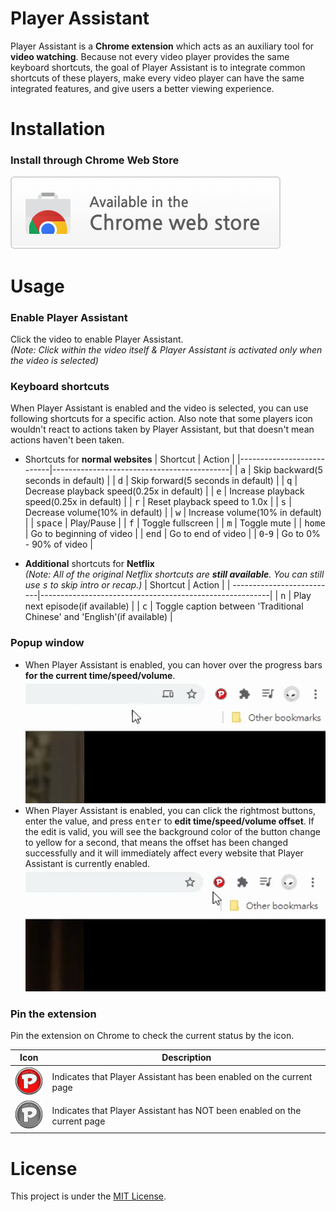 # Player Assistant
Player Assistant is a **Chrome extension** which acts as an auxiliary tool for **video watching**. Because not every video player provides the same keyboard shortcuts, the goal of Player Assistant is to integrate common shortcuts of these players, make every video player can have the same integrated features, and give users a better viewing experience.

# Installation
### Install through Chrome Web Store
[![install-on-chrome-web-store](./media/install-on-chrome-web-store.png)](https://chrome.google.com/webstore/detail/player-assistant/igdagoipdgdcidbkflnildofndcbnfff?hl=zh-TW&authuser=1)

# Usage
### Enable Player Assistant
Click the video to enable Player Assistant.\
*(Note: Click within the video itself & Player Assistant is activated only when the video is selected)*

    
### Keyboard shortcuts
When Player Assistant is enabled and the video is selected, you can use following shortcuts for a specific action. Also note that some players icon wouldn't react to actions taken by Player Assistant, but that doesn't mean actions haven't been taken.
+ Shortcuts for **normal websites**
    | Shortcut                  | Action                                     |
    |---------------------------|--------------------------------------------|
    | <kbd>a</kbd>              | Skip backward(5 seconds in default)        |
    | <kbd>d</kbd>              | Skip forward(5 seconds in default)         |
    | <kbd>q</kbd>              | Decrease playback speed(0.25x in default)  |
    | <kbd>e</kbd>              | Increase playback speed(0.25x in default)  |
    | <kbd>r</kbd>              | Reset playback speed to 1.0x               |
    | <kbd>s</kbd>              | Decrease volume(10% in default)            |
    | <kbd>w</kbd>              | Increase volume(10% in default)            |
    | <kbd>space</kbd>          | Play/Pause                                 |
    | <kbd>f</kbd>              | Toggle fullscreen                          |
    | <kbd>m</kbd>              | Toggle mute                                |
    | <kbd>home</kbd>           | Go to beginning  of video                  |
    | <kbd>end</kbd>            | Go to end of video                         |
    | <kbd>0</kbd>-<kbd>9</kbd> | Go to 0% - 90% of video                    |

+ **Additional** shortcuts for **Netflix**\
*(Note: All of the original Netflix shortcuts are **still available**. You can still use <kbd>s</kbd> to skip intro or recap.)*
    | Shortcut                  | Action                                                  |
    | --------------------------|---------------------------------------------------------|
    | <kbd>n</kbd>              | Play next episode(if available)                         |
    | <kbd>c</kbd>              | Toggle caption between 'Traditional Chinese' and 'English'(if available) |
    
    

### Popup window
+ When Player Assistant is enabled, you can hover over the progress bars **for the current time/speed/volume**.
    <kbd>![bars](./media/github_bars.gif?raw=true)</kbd>
+ When Player Assistant is enabled, you can click the rightmost buttons, enter the value, and press <kbd>enter</kbd> to **edit time/speed/volume offset**. If the edit is valid, you will see the background color of the button change to yellow for a second, that means the offset has been changed successfully and it will immediately affect every website that Player Assistant is currently enabled.
    <kbd>![buttons](./media/github_buttons.gif?raw=true)</kbd>

### Pin the extension
Pin the extension on Chrome to check the current status by the icon.

| Icon                                               | Description                                                             |
|----------------------------------------------------|-------------------------------------------------------------------------|
|![action_on](./media/github_on.png?raw=true)        |Indicates that Player Assistant has been enabled on the current page     |
|![action_off](./media/github_off.png?raw=true)      |Indicates that Player Assistant has NOT been enabled on the current page |

# License
This project is under the [MIT License](./LICENSE).
